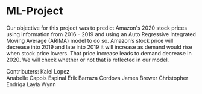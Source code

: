# ML-Project
Our objective for this project was to predict Amazon's 2020 stock prices using information 
from 2016 - 2019 and using an Auto Regressive Integrated Moving Average (ARIMA) model to
do so. Amazon’s stock price will decrease into 2019 and late into 2019 it will increase
as demand would rise when stock price lowers. That price increase leads to demand decrease in 2020.
We will check whether or not that is reflected in our model.

Contributers:
Kalel Lopez  \
Anabelle Capois Espinal
Erik Barraza Cordova
James Brewer 
Christopher Endriga
Layla Wynn
